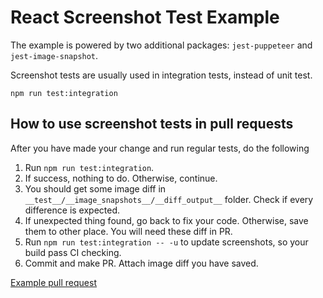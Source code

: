 # React Screenshot Test Example

The example is powered by two additional packages: `jest-puppeteer` and `jest-image-snapshot`.

Screenshot tests are usually used in integration tests, instead of unit test.

```
npm run test:integration
```

## How to use screenshot tests in pull requests

After you have made your change and run regular tests, do the following

1. Run `npm run test:integration`.
2. If success, nothing to do. Otherwise, continue.
3. You should get some image diff in `__test__/__image_snapshots__/__diff_output__`
   folder. Check if every difference is expected.
4. If unexpected thing found, go back to fix your code. Otherwise, save them to
   other place. You will need these diff in PR.
5. Run `npm run test:integration -- -u` to update screenshots, so your build pass
   CI checking.
6. Commit and make PR. Attach image diff you have saved.

[Example pull request](https://github.com/advclb/react-screenshot-test-example/pull/1)
